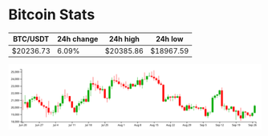 # Bitcoin Stats

BTC/USDT|24h change|24h high|24h low|
|---|---|---|---|
|$20236.73|6.09%|$20385.86|$18967.59|

<img src="./chart.svg">
